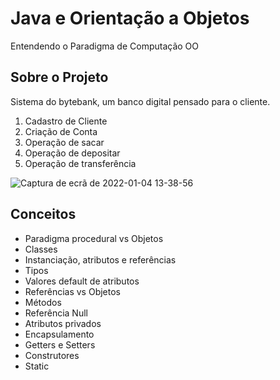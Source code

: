 # Java e Orientação a Objetos
Entendendo o Paradigma de Computação OO

## Sobre o Projeto
Sistema do bytebank, um banco digital pensado para o cliente.
1. Cadastro de Cliente
2. Criação de Conta
3. Operação de sacar
4. Operação de depositar
5. Operação de transferência

![Captura de ecrã de 2022-01-04 13-38-56](https://user-images.githubusercontent.com/78432629/148092663-7818c10e-208a-473d-a858-feac56eee184.png)

## Conceitos
* Paradigma procedural vs Objetos
* Classes
* Instanciação, atributos e referências
* Tipos
* Valores default de atributos
* Referências vs Objetos
* Métodos
* Referência Null
* Atributos privados
* Encapsulamento
* Getters e Setters
* Construtores
* Static
